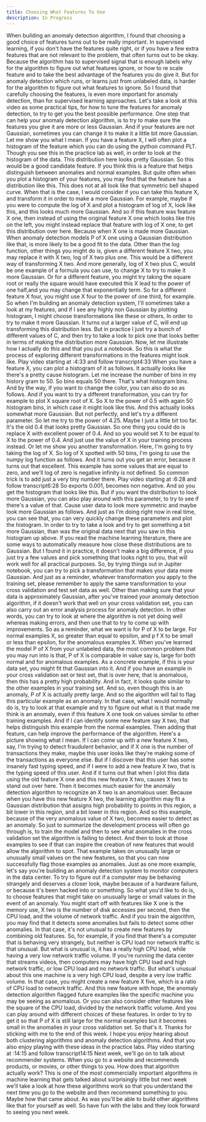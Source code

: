 ```yaml
---
title: Choosing What Features To Use
description: In Progress
---
```


When building an anomaly detection algorithm, I found that choosing a good choice of features turns out to be really important. In supervised learning, if you don't have the features quite right, or if you have a few extra features that are not relevant to the problem, that often turns out to be okay. Because the algorithm has to supervised signal that is enough labels why for the algorithm to figure out what features ignore, or how to re scale feature and to take the best advantage of the features you do give it. But for anomaly detection which runs, or learns just from unlabeled data, is harder for the algorithm to figure out what features to ignore. So I found that carefully choosing the features, is even more important for anomaly detection, than for supervised learning approaches. Let's take a look at this video as some practical tips, for how to tune the features for anomaly detection, to try to get you the best possible performance. One step that can help your anomaly detection algorithm, is to try to make sure the features you give it are more or less Gaussian. And if your features are not Gaussian, sometimes you can change it to make it a little bit more Gaussian. Let me show you what I mean. If you have a feature X, I will often plot a histogram of the feature which you can do using the python command PLT. Though you see this in the practice lab as well, in order to look at the histogram of the data. This distribution here looks pretty Gaussian. So this would be a good candidate feature. If you think this is a feature that helps distinguish between anomalies and normal examples. But quite often when you plot a histogram of your features, you may find that the feature has a distribution like this. This does not at all look like that symmetric bell shaped curve. When that is the case, I would consider if you can take this feature X, and transform it in order to make a more Gaussian. For example, maybe if you were to compute the log of X and plot a histogram of log of X, look like this, and this looks much more Gaussian. And so if this feature was feature X one, then instead of using the original feature X one which looks like this on the left, you might instead replace that feature with log of X one, to get this distribution over here. Because when X one is made more Gaussian. When anomaly detection models P of X one using a Gaussian distribution like that, is more likely to be a good fit to the data. Other than the log function, other things you might do is, given a different feature X two, you may replace it with X two, log of X two plus one. This would be a different way of transforming X two. And more generally, log of X two plus C, would be one example of a formula you can use, to change X to try to make it more Gaussian. Or for a different feature, you might try taking the square root or really the square would have executed this X lead to the power of one half,and you may change that exponentially term. So for a different feature X four, you might use X four to the power of one third, for example. So when I'm building an anomaly detection system, I'll sometimes take a look at my features, and if I see any highly non Gaussian by plotting histogram, I might choose transformations like these or others, In order to try to make it more Gaussian. It turns out a larger value of C, will end up transforming this distribution less. But in practice I just try a bunch of different values of C, and then try to take a look to pick one that looks better in terms of making the distribution more Gaussian. Now, let me illustrate how I actually do this and that you put a notebook. So this is what the process of exploring different transformations in the features might look like.
Play video starting at :4:33 and follow transcript4:33
When you have a feature X, you can plot a histogram of it as follows. It actually looks like there's a pretty cause histogram. Let me increase the number of bins in my history gram to 50. So bins equals 50 there. That's what histogram bins. And by the way, if you want to change the color, you can also do so as follows. And if you want to try a different transformation, you can try for example to plot X square root of X. So X to the power of 0.5 with again 50 histogram bins, in which case it might look like this. And this actually looks somewhat more Gaussian. But not perfectly, and let's try a different parameter. So let me try to the power of 4.25. Maybe I just a little bit too far. It's the old 0.4 that looks pretty Gaussian. So one thing you could do is replace X with excellent power of 0.4. And so you would set X to be equal to X to the power of 0.4. And just use the value of X in your training process instead. Or let me show you another transformation. Here, I'm going to try taking the log of X. So log of X spotted with 50 bins, I'm going to use the numpy log function as follows. And it turns out you get an error, because it turns out that excellent. This example has some values that are equal to zero, and we'll log of zero is negative infinity is not defined. So common trick is to add just a very tiny number there.
Play video starting at :6:28 and follow transcript6:28
So exports 0.001, becomes non negative. And so you get the histogram that looks like this. But if you want the distribution to look more Gaussian, you can also play around with this parameter, to try to see if there's a value of that. Cause user data to look more symmetric and maybe look more Gaussian as follows. And just as I'm doing right now in real time, you can see that, you can very quickly change these parameters and plot the histogram. In order to try to take a look and try to get something a bit more Gaussian, than was the original data next that you saw in this histogram up above. If you read the machine learning literature, there are some ways to automatically measure how close these distributions are to Gaussian. But I found it in practice, it doesn't make a big difference, if you just try a few values and pick something that looks right to you, that will work well for all practical purposes. So, by trying things out in Jupiter notebook, you can try to pick a transformation that makes your data more Gaussian. And just as a reminder, whatever transformation you apply to the training set, please remember to apply the same transformation to your cross validation and test set data as well. Other than making sure that your data is approximately Gaussian, after you've trained your anomaly detection algorithm, if it doesn't work that well on your cross validation set, you can also carry out an error analysis process for anomaly detection. In other words, you can try to look at where the algorithm is not yet doing well whereas making errors, and then use that to try to come up with improvements. So as a reminder, what we want is for P of X to be large. For normal examples X, so greater than equal to epsilon, and p f X to be small or less than epsilon, for the anomalous examples X. When you've learned the model P of X from your unlabeled data, the most common problem that you may run into is that, P of X is comparable in value say is, large for both normal and for anomalous examples. As a concrete example, if this is your data set, you might fit that Gaussian into it. And if you have an example in your cross validation set or test set, that is over here, that is anomalous, then this has a pretty high probability. And in fact, it looks quite similar to the other examples in your training set. And so, even though this is an anomaly, P of X is actually pretty large. And so the algorithm will fail to flag this particular example as an anomaly. In that case, what I would normally do is, try to look at that example and try to figure out what is it that made me think is an anomaly, even if this feature X one took on values similar to other training examples. And if I can identify some new feature say X two, that helps distinguish this example from the normal examples. Then adding that feature, can help improve the performance of the algorithm. Here's a picture showing what I mean. If I can come up with a new feature X two, say, I'm trying to detect fraudulent behavior, and if X one is the number of transactions they make, maybe this user looks like they're making some of the transactions as everyone else. But if I discover that this user has some insanely fast typing speed, and if I were to add a new feature X two, that is the typing speed of this user. And if it turns out that when I plot this data using the old feature X one and this new feature X two, causes X two to stand out over here. Then it becomes much easier for the anomaly detection algorithm to recognize an X two is an anomalous user. Because when you have this new feature X two, the learning algorithm may fit a Gaussian distribution that assigns high probability to points in this region, a bit lower in this region, and a bit lower in this region. And so this example, because of the very anomalous value of X two, becomes easier to detect as an anomaly. So just to summarize the development process will often go through is, to train the model and then to see what anomalies in the cross validation set the algorithm is failing to detect. And then to look at those examples to see if that can inspire the creation of new features that would allow the algorithm to spot. That example takes on unusually large or unusually small values on the new features, so that you can now successfully flag those examples as anomalies. Just as one more example, let's say you're building an anomaly detection system to monitor computers in the data center. To try to figure out if a computer may be behaving strangely and deserves a closer look, maybe because of a hardware failure, or because it's been hacked into or something. So what you'd like to do is, to choose features that might take on unusually large or small values in the event of an anomaly. You might start off with features like X one is the memory use, X two is the number of disk accesses per second, then the CPU load, and the volume of network traffic. And if you train the algorithm, you may find that it detects some anomalies but fails to detect some other anomalies. In that case, it's not unusual to create new features by combining old features. So, for example, if you find that there's a computer that is behaving very strangely, but neither is CPU load nor network traffic is that unusual. But what is unusual is, it has a really high CPU load, while having a very low network traffic volume. If you're running the data center that streams videos, then computers may have high CPU load and high network traffic, or low CPU load and no network traffic. But what's unusual about this one machine is a very high CPU load, despite a very low traffic volume. In that case, you might create a new feature X five, which is a ratio of CPU load to network traffic. And this new feature with hope, the anomaly detection algorithm flagged future examples like the specific machine you may be seeing as anomalous. Or you can also consider other features like the square of the CPU load, divided by the network traffic volume. And you can play around with different choices of these features. In order to try to get it so that P of X is still large for the normal examples but it becomes small in the anomalies in your cross validation set. So that's it. Thanks for sticking with me to the end of this week. I hope you enjoy hearing about both clustering algorithms and anomaly detection algorithms. And that you also enjoy playing with these ideas in the practice labs.
Play video starting at :14:15 and follow transcript14:15
Next week, we'll go on to talk about recommender systems. When you go to a website and recommends products, or movies, or other things to you. How does that algorithm actually work? This is one of the most commercially important algorithms in machine learning that gets talked about surprisingly little but next week we'll take a look at how these algorithms work so that you understand the next time you go to the website and then recommend something to you. Maybe how that came about. As was you'll be able to build other algorithms like that for yourself as well. So have fun with the labs and they look forward to seeing you next week.